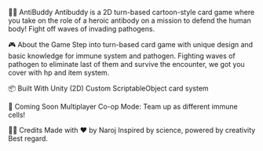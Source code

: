 🦸‍♂️ AntiBuddy
Antibuddy is a 2D turn-based cartoon-style card game where you take on the role of a heroic antibody on a mission to defend the human body! Fight off waves of invading pathogens.

🎮 About the Game
Step into turn-based  card game with unique design and basic knowledge for immune system and pathogen.
Fighting waves of pathogen to eliminate last of them and survive the encounter, we got you cover with hp and item system.

📦 Built With
Unity (2D)
Custom ScriptableObject card system

🚀 Coming Soon
Multiplayer Co-op Mode: Team up as different immune cells!

👨‍🔬 Credits
Made with ❤️ by Naroj
Inspired by science, powered by creativity
Best regard.



